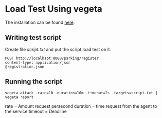 # Load Test Using vegeta

The installation can be found [here](https://github.com/tsenart/vegeta). 

## Writing test script
Create file *script.txt* and put the script load test on it.

```
POST http://localhsot:8080/parking/register
content-type: application/json
@registration.json
```

## Running the script


```
vegeta attack -rate=10 -duration=10m -timeout=2s -targets=script.txt | vegeta report
```

rate = Amount request persecond
duration = time request from the agent to the service
timeout = Deadline


